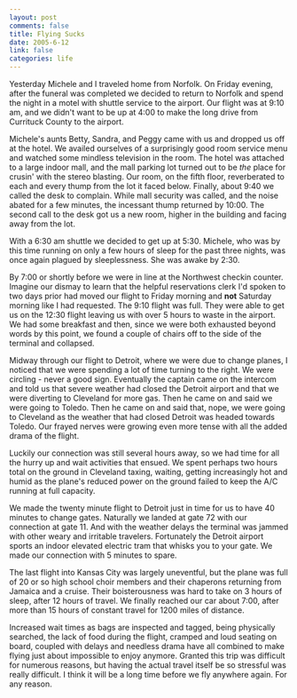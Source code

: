 ```yaml
--- 
layout: post
comments: false
title: Flying Sucks
date: 2005-6-12
link: false
categories: life
---
```

Yesterday Michele and I traveled home from Norfolk. On Friday evening, after the funeral was completed we decided to return to Norfolk and spend the night in a motel with shuttle service to the airport. Our flight was at 9:10 am, and we didn't want to be up at 4:00 to make the long drive from Currituck County to the airport.

Michele's aunts Betty, Sandra, and Peggy came with us and dropped us off at the hotel. We availed ourselves of a surprisingly good room service menu and watched some mindless television in the room. The hotel was attached to a large indoor mall, and the mall parking lot turned out to be <em>the</em> place for crusin' with the stereo blasting. Our room, on the fifth floor, reverberated to each and every thump from the lot it faced below. Finally, about 9:40 we called the desk to complain. While mall security was called, and the noise abated for a few minutes, the incessant thump returned by 10:00. The second call to the desk got us a new room, higher in the building and facing away from the lot.

With a 6:30 am shuttle we decided to get up at 5:30. Michele, who was by this time running on only a few hours of sleep for the past three nights, was once again plagued by sleeplessness. She was awake by 2:30.

By 7:00 or shortly before we were in line at the Northwest checkin counter. Imagine our dismay to learn that the helpful reservations clerk I'd spoken to two days prior had moved our flight to Friday morning and <strong>not</strong> Saturday morning like I had requested. The 9:10 flight was full. They were able to get us on the 12:30 flight leaving us with over 5 hours to waste in the airport. We had some breakfast and then, since we were both exhausted beyond words by this point, we found a couple of chairs off to the side of the terminal and collapsed.

Midway through our flight to Detroit, where we were due to change planes, I noticed that we were spending a lot of time turning to the right. We were circling - never a good sign. Eventually the captain came on the intercom and told us that severe weather had closed the Detroit airport and that we were diverting to Cleveland for more gas. Then he came on and said we were going to Toledo. Then he came on and said that, nope, we were going to Cleveland as the weather that had closed Detroit was headed towards Toledo. Our frayed nerves were growing even more tense with all the added drama of the flight.

Luckily our connection was still several hours away, so we had time for all the hurry up and wait activities that ensued. We spent perhaps two hours total on the ground in Cleveland taxing, waiting, getting increasingly hot and humid as the plane's reduced power on the ground failed to keep the A/C running at full capacity.

We made the twenty minute flight to Detroit just in time for us to have 40 minutes to change gates. Naturally we landed at gate 72 with our connection at gate 11. And with the weather delays the terminal was jammed with other weary and irritable travelers. Fortunately the Detroit airport sports an indoor elevated electric tram that whisks you to your gate. We made our connection with 5 minutes to spare.

The last flight into Kansas City was largely uneventful, but the plane was full of 20 or so high school choir members and their chaperons returning from Jamaica and a cruise. Their boisterousness was hard to take on 3 hours of sleep, after 12 hours of travel. We finally reached our car about 7:00, after more than 15 hours of constant travel for 1200 miles of distance.

Increased wait times as bags are inspected and tagged, being physically searched, the lack of food during the flight, cramped and loud seating on board, coupled with delays and needless drama have all combined to make flying just about impossible to enjoy anymore. Granted this trip was difficult for numerous reasons, but having the actual travel itself be so stressful was really difficult. I think it will be a long time before we fly anywhere again. For any reason.
